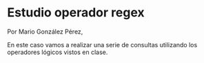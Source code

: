 # Estudio operador regex
 
 Por Mario González Pérez,

 En este caso vamos a realizar una serie de consultas utilizando los operadores lógicos vistos en clase. 

